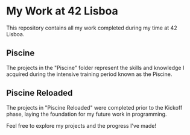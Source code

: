 # My Work at 42 Lisboa

This repository contains all my work completed during my time at 42 Lisboa. 

## Piscine

The projects in the "Piscine" folder represent the skills and knowledge I acquired during the intensive training period known as the Piscine.

## Piscine Reloaded

The projects in "Piscine Reloaded" were completed prior to the Kickoff phase, laying the foundation for my future work in programming.

Feel free to explore my projects and the progress I've made!
